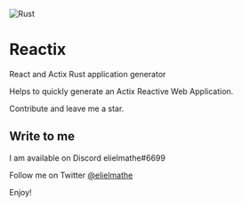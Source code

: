 ![Rust](https://github.com/elielnfinic/iworth/workflows/Rust/badge.svg)

# Reactix
React and Actix Rust application generator

Helps to quickly generate an Actix Reactive Web Application.

Contribute and leave me a star.

## Write to me

I am available on Discord elielmathe#6699

Follow me on Twitter [@elielmathe](https://twitter.com/elielmathe)

Enjoy!
